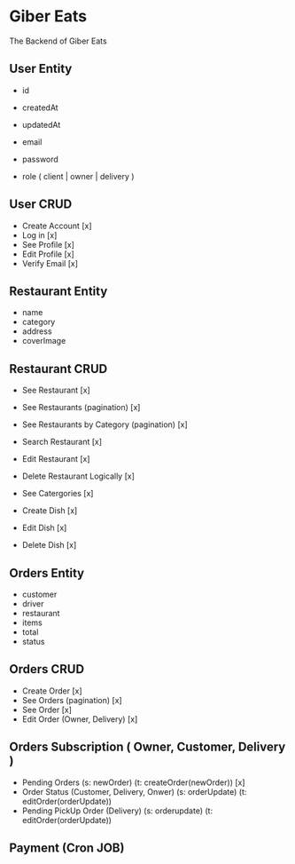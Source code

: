 # Giber Eats

The Backend of Giber Eats

## User Entity

- id
- createdAt
- updatedAt

- email
- password
- role ( client | owner | delivery )

## User CRUD

- Create Account [x]
- Log in [x]
- See Profile [x]
- Edit Profile [x]
- Verify Email [x]

## Restaurant Entity

- name
- category
- address
- coverImage

## Restaurant CRUD

- See Restaurant [x]
- See Restaurants (pagination) [x]
- See Restaurants by Category (pagination) [x]
- Search Restaurant [x]

- Edit Restaurant [x]
- Delete Restaurant Logically [x]

- See Catergories [x]

- Create Dish [x]
- Edit Dish [x]
- Delete Dish [x]

## Orders Entity

- customer
- driver
- restaurant
- items
- total
- status

## Orders CRUD

- Create Order [x]
- See Orders (pagination) [x]
- See Order [x]
- Edit Order (Owner, Delivery) [x]

## Orders Subscription ( Owner, Customer, Delivery )

- Pending Orders (s: newOrder) (t: createOrder(newOrder)) [x]
- Order Status (Customer, Delivery, Onwer) (s: orderUpdate) (t: editOrder(orderUpdate))
- Pending PickUp Order (Delivery) (s: orderupdate) (t: editOrder(orderUpdate))

## Payment (Cron JOB)
